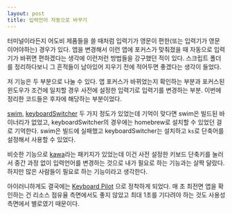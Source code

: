 ```yaml
---
layout: post
title: 입력언어 자동으로 바꾸기
---
```


터미널이라든지 어도비 제품들을 쓸 때처럼 입력기가 영문이 편한(또는 입력기가 영문이어야하는) 경우가 있다. 앱을 변경해서 이런 앱에 포커스가 맞춰졌을 때 자동으로 입력기가 바뀌면 편하겠다는 생각에 이런저런 방법들을 강구했던 적이 있다. 스크립트 폴더를 정리하다보니 그 흔적들이 남아있어 지우기 전에 적어두면 좋겠다는 생각이 들었다.

저 기능은 두 부분으로 나눌 수 있다. 앱 포커스가 바뀌었는지 확인하는 부분과 포커스된 윈도우가 조건에 일치할 경우 사전에 설정한 입력기로 입력기를 변경하는 부분. 이번에 정리한 코드들은 후자에 해당하는 부분이었다.

[swim](https://github.com/mitsuse/swim), [keyboardSwitcher](https://github.com/Lutzifer/keyboardSwitcher) 두 가지 정도가 있었는데 기억이 맞다면 swim은 빌드된 바이너리가 없었고, keyboardSwitcher의 경우에는 homebrew로 설치할 수 있었던 걸로 기억한다. swim은 빌드에 실패했고 keyboardSwitcher는 설치하고 `ks`로 단축어를 설정해서 사용할 수 있었다.

비슷한 기능으로 [kawa](https://github.com/hatashiro/kawa)라는 패키지가 있었는데 이건 사전 설정한 키보드 단축키를 눌러서 중간 과정 없이 입력언어를 변경하는 것으로 내가 필요로 하는 기능과는 살짝 달랐다. 하지만 많은 사람들이 필요로 하는 기능이라고 생각한다.

아이러니하게도 결국에는 [Keyboard Pilot](https://apps.apple.com/kr/app/keyboard-pilot/id402670023) 으로 정착하게 되었다. 매 초 최전면 앱을 확인하는 건 리소스 점유율 측면에서도 좋지 않았고 최대 1초를 기다려야 하는 것도 사용성 측면에서 별로였기 때문이다.